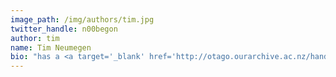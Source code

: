 ```yaml
---
image_path: /img/authors/tim.jpg
twitter_handle: n00begon
author: tim
name: Tim Neumegen
bio: "has a <a target='_blank' href='http://otago.ourarchive.ac.nz/handle/10523/5069'>MSc</a> in Computer Science and is the guy keeping the servers humming along. He is fascinated by technology and history."
---
```

